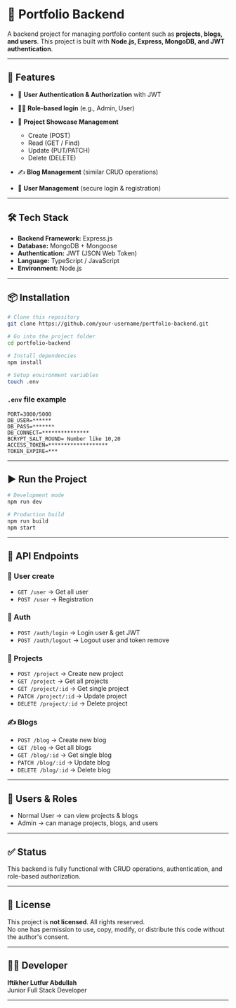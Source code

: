 # 📌 Portfolio Backend

A backend project for managing portfolio content such as **projects, blogs, and users**. This project is built with **Node.js, Express, MongoDB, and JWT authentication**.

---

## 🚀 Features

* 🔐 **User Authentication & Authorization** with JWT
* 👨‍💻 **Role-based login** (e.g., Admin, User)
* 📂 **Project Showcase Management**

  * Create (POST)
  * Read (GET / Find)
  * Update (PUT/PATCH)
  * Delete (DELETE)
* ✍️ **Blog Management** (similar CRUD operations)
* 👤 **User Management** (secure login & registration)

---

## 🛠️ Tech Stack

* **Backend Framework:** Express.js
* **Database:** MongoDB + Mongoose
* **Authentication:** JWT (JSON Web Token)
* **Language:** TypeScript / JavaScript
* **Environment:** Node.js

---

## 📦 Installation

```bash
# Clone this repository
git clone https://github.com/your-username/portfolio-backend.git

# Go into the project folder
cd portfolio-backend

# Install dependencies
npm install

# Setup environment variables
touch .env
```

### `.env` file example

```env
PORT=3000/5000
DB_USER=******
DB_PASS=*******
DB_CONNECT=***************
BCRYPT_SALT_ROUND= Number like 10,20
ACCESS_TOKEN=*******************
TOKEN_EXPIRE=***
```

---

## ▶️ Run the Project

```bash
# Development mode
npm run dev

# Production build
npm run build
npm start
```

---

## 📡 API Endpoints

### 🔑 User create 

* `GET /user` → Get all user
* `POST /user` → Registration
### 🔑 Auth

* `POST /auth/login` → Login user & get JWT
* `POST /auth/logout` → Logout user and token remove

### 📂 Projects

* `POST /project` → Create new project
* `GET /project` → Get all projects
* `GET /project/:id` → Get single project
* `PATCH /project/:id` → Update project
* `DELETE /project/:id` → Delete project

### ✍️ Blogs

* `POST /blog` → Create new blog
* `GET /blog` → Get all blogs
* `GET /blog/:id` → Get single blog
* `PATCH /blog/:id` → Update blog
* `DELETE /blog/:id` → Delete blog

---

## 👤 Users & Roles

* Normal User → can view projects & blogs
* Admin → can manage projects, blogs, and users

---

## ✅ Status

This backend is fully functional with CRUD operations, authentication, and role-based authorization.

---

## 📜 License

This project is **not licensed**. All rights reserved.  
No one has permission to use, copy, modify, or distribute this code without the author's consent.

---

## 🧑‍💻 Developer

**Iftikher Lutfur Abdullah**  
Junior Full Stack Developer 

---
